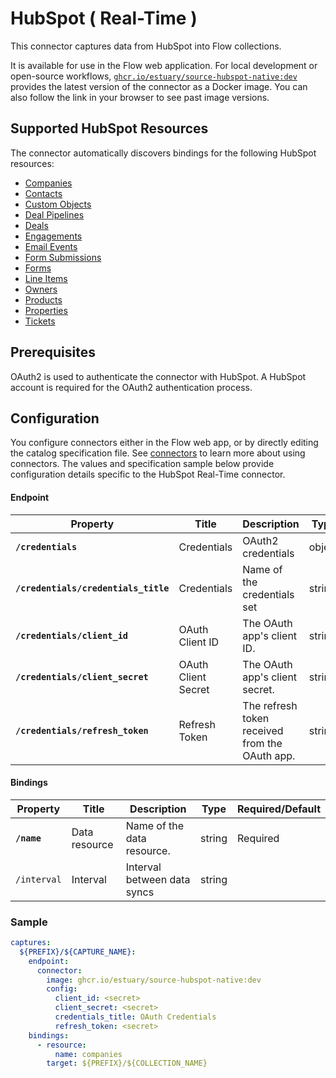 # HubSpot ( Real-Time )

This connector captures data from HubSpot into Flow collections.

It is available for use in the Flow web application. For local development or open-source workflows, [`ghcr.io/estuary/source-hubspot-native:dev`](https://ghcr.io/estuary/source-hubspot-native:dev) provides the latest version of the connector as a Docker image. You can also follow the link in your browser to see past image versions.

## Supported HubSpot Resources

The connector automatically discovers bindings for the following HubSpot resources:

* [Companies](https://developers.hubspot.com/docs/api/crm/companies)
* [Contacts](https://developers.hubspot.com/docs/api/crm/contacts)
* [Custom Objects](https://developers.hubspot.com/docs/api/crm/crm-custom-objects)
* [Deal Pipelines](https://developers.hubspot.com/beta-docs/guides/api/crm/pipelines)
* [Deals](https://developers.hubspot.com/docs/api/crm/deals)
* [Engagements](https://developers.hubspot.com/docs/api/crm/engagements)
* [Email Events](https://developers.hubspot.com/docs/methods/email/get_events)
* [Form Submissions](https://developers.hubspot.com/docs/reference/api/marketing/forms/v1)
* [Forms](https://developers.hubspot.com/docs/reference/api/marketing/forms/v3)
* [Line Items](https://developers.hubspot.com/beta-docs/guides/api/crm/objects/line-items)
* [Owners](https://developers.hubspot.com/beta-docs/reference/api/crm/owners/v2)
* [Products](https://developers.hubspot.com/beta-docs/guides/api/crm/objects/products)
* [Properties](https://developers.hubspot.com/docs/api/crm/properties)
* [Tickets](https://developers.hubspot.com/docs/api/crm/tickets)

## Prerequisites

OAuth2 is used to authenticate the connector with HubSpot. A HubSpot account is required for the OAuth2 authentication process.

## Configuration

You configure connectors either in the Flow web app, or by directly editing the catalog specification file.
See [connectors](../../../concepts/connectors.md#using-connectors) to learn more about using connectors. The values and specification sample below provide configuration details specific to the HubSpot Real-Time connector.

#### Endpoint

| Property | Title | Description | Type | Required/Default |
|---|---|---|---|---|
| **`/credentials`** | Credentials | OAuth2 credentials | object | Required |
| **`/credentials/credentials_title`** | Credentials | Name of the credentials set | string | Required, `"OAuth Credentials"` |
| **`/credentials/client_id`** | OAuth Client ID | The OAuth app's client ID. | string | Required |
| **`/credentials/client_secret`** | OAuth Client Secret | The OAuth app's client secret. | string | Required |
| **`/credentials/refresh_token`** | Refresh Token | The refresh token received from the OAuth app. | string | Required |

#### Bindings

| Property | Title | Description | Type | Required/Default |
|---|---|---|---|---|
| **`/name`** | Data resource | Name of the data resource. | string | Required |
| `/interval` | Interval | Interval between data syncs | string |          |

### Sample

```yaml
captures:
  ${PREFIX}/${CAPTURE_NAME}:
    endpoint:
      connector:
        image: ghcr.io/estuary/source-hubspot-native:dev
        config:
          client_id: <secret>
          client_secret: <secret>
          credentials_title: OAuth Credentials
          refresh_token: <secret>
    bindings:
      - resource:
          name: companies
        target: ${PREFIX}/${COLLECTION_NAME}
```